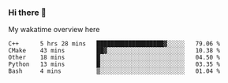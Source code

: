 ### Hi there 👋

<!--
**Jassy930/Jassy930** is a ✨ _special_ ✨ repository because its `README.md` (this file) appears on your GitHub profile.

Here are some ideas to get you started:

- 🔭 I’m currently working on ...
- 🌱 I’m currently learning ...
- 👯 I’m looking to collaborate on ...
- 🤔 I’m looking for help with ...
- 💬 Ask me about ...
- 📫 How to reach me: ...
- 😄 Pronouns: ...
- ⚡ Fun fact: ...
-->

My wakatime overview here
<!--START_SECTION:waka-->
```text
C++      5 hrs 28 mins   ███████████████████▓░░░░░   79.06 % 
CMake    43 mins         ██▓░░░░░░░░░░░░░░░░░░░░░░   10.38 % 
Other    18 mins         █░░░░░░░░░░░░░░░░░░░░░░░░   04.50 % 
Python   13 mins         █░░░░░░░░░░░░░░░░░░░░░░░░   03.35 % 
Bash     4 mins          ▒░░░░░░░░░░░░░░░░░░░░░░░░   01.04 % 
```
<!--END_SECTION:waka-->
